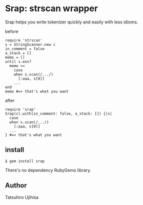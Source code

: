 # Srap: strscan wrapper

Srap helps you write tokenizer quickly and easily with less idioms.

before

    require 'strscan'
    s = StringScanner.new c
    in_comment = false
    a_stack = []
    memo = []
    until s.eos?
      memo <<
        case
        when s.scan(/.../)
          [:aaa, s[0]]
        ...
    end
    memo #=> that's what you want

after

    require 'srap'
    Srap(c).with(in_comment: false, a_stack: []) {|s|
      case
      when s.scan(/.../)
        [:aaa, s[0]]
      ...
    } #=> that's what you want

## install

    $ gem install srap

There's no dependency RubyGems library.

## Author

Tatsuhiro Ujihisa
